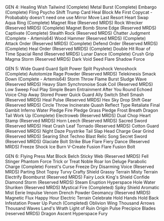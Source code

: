 GEN 4:
Healing Wish
Tailwind (Complete)
Metal Burst (Complete)
Embargo (Complete)
Fling
Psycho Shift
Trump Card
Heal Block
Me First
Copycat - Probabably doesn't need one use Mirror Move
Last Resort
Heart Swap
Aqua Ring (Complete)
Magnet Rise (Reserved MRDS)
Rock Wrecker (Reserved MRDS) (Complete)
Magnet Bomb
Stone Edge (Reserved MRDS)
Captivate (Complete)
Stealth Rock (Reserved MRDS)
Chatter
Judgment (Complete - Artemis64)
Wood Hammer (Reserved MRDS) (Complete)
Attack Order (Reserved MRDS) (Complete)
Defend Order (Reserved MRDS) (Complete)
Heal Order (Reserved MRDS) (Complete)
Double Hit
Roar of Time
Spacial Rend (Reserved MRDS)
Lunar Dance (Complete)
Crush Grip
Magma Storm (Reserved MRDS)
Dark Void
Seed Flare
Shadow Force


GEN 5:
Wide Guard
Guard Split
Power Split
Psyshock
Venoshock (Complete)
Autotomize
Rage Powder (Reserved MRDS)
Telekinesis
Smack Down (Complete - Artemis64)
Storm Throw
Flame Burst
Sludge Wave (Reserved MRDS)
Heavy Slam
Synchronoise
Soak
Coil (Reserved MRDS)
Low Sweep
Foul Play
Simple Beam
Entrainment
After You
Round
Echoed Voice
Chip Away
Stored Power
Quick Guard
Ally Switch
Shell Smash (Reserved MRDS)
Heal Pulse (Reserved MRDS)
Hex
Sky Drop
Shift Gear (Reserved MRDS)
Circle Throw
Incinerate
Quash
Reflect Type
Retaliate
Final Gambit
Inferno
Water Pledge
Fire Pledge
Grass Pledge
Frost Breath
Dragon Tail
Work Up (Complete)
Electroweb (Reserved MRDS)
Dual Chop
Heart Stamp (Reserved MRDS)
Horn Leech (Reserved MRDS)
Sacred Sword (Reserved MRDS)
Heat Crash
Leaf Tornado (Reserved MRDS)
Cotton Guard (Reserved MRDS)
Night Daze
Psystrike
Tail Slap
Head Charge
Gear Grind (Reserved MRDS)
Searing Shot
Techno Blast
Relic Song
Secret Sword (Reserved MRDS)
Glaciate
Bolt Strike
Blue Flare
Fiery Dance (Reserved MRDS)
Freeze Shock
Ice Burn
V-Create
Fusion Flare
Fusion Bolt


GEN 6:
Flying Press
Mat Block
Belch
Sticky Web (Reserved MRDS)
Fell Stinger
Phantom Force
Trick or Treat
Noble Roar
Ion Deluge
Parabolic Charge (Complete)
Forest's Curse
Freeze Dry
Disarming Voice (Reserved MRDS)
Parting Shot
Topsy Turvy
Crafty Shield
Grassy Terrain
Misty Terrain
Electrify
Boomburst (Reserved MRDS)
Fairy Lock
King's Shield
Confide
Diamond Storm (Reserved MRDS)
Steam Eruption
Hyperspace Hole
Water Shuriken (Reserved MRDS)
Mystical Fire (Completed)
Spiky Shield
Aromatic Mist
Eerie Impulse
Venom Drench
Powder
Geomancy (Reserved MRDS)
Magnetic Flux
Happy Hour
Electric Terrain
Celebrate
Hold Hands
Hold Back
Infestation
Power Up Punch (Completed)
Oblivion Wing
Thousand Arrows
Thousand Waves
Land's Wrath
Light of Ruin
Origin Pulse
Precipice Blades (reserved MRDS)
Dragon Ascent
Hyperspace Fury
